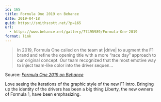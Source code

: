 ```yaml
---
id: 165
title: Formula One 2019 on Behance
date: 2019-04-18
guid: https://smithscott.net/?p=165
url:
  - https://www.behance.net/gallery/77495989/Formula-One-2019
format: link
---
```

<blockquote>In 2019, Formula One called on the team at |drive| to augment the F1 brand and refine the opening title with a more “race day” approach to our original concept. Our team recognized that the most emotive way to inject team-like color into the driver sequen…</blockquote>
Source: <em><a href="https://www.behance.net/gallery/77495989/Formula-One-2019">Formula One 2019 on Behance</a></em>

Love seeing the iterations of the graphic style of the new F1 intro. Bringing up the identity of the drivers has been a big thing Liberty, the new owners of Formula 1, have been emphasizing.